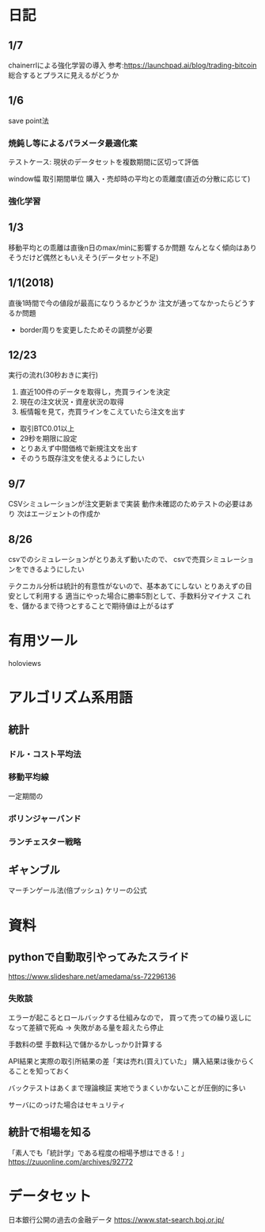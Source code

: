 # 日記

## 1/7
chainerrlによる強化学習の導入
参考:https://launchpad.ai/blog/trading-bitcoin
総合するとプラスに見えるがどうか


## 1/6
save point法

### 焼鈍し等によるパラメータ最適化案
テストケース: 現状のデータセットを複数期間に区切って評価

window幅
取引期間単位
購入・売却時の平均との乖離度(直近の分散に応じて)

### 強化学習


## 1/3
移動平均との乖離は直後n日のmax/minに影響するか問題
なんとなく傾向はありそうだけど偶然ともいえそう(データセット不足)


## 1/1(2018)
直後1時間で今の値段が最高になりうるかどうか
注文が通ってなかったらどうするか問題
- border周りを変更したためその調整が必要

## 12/23

実行の流れ(30秒おきに実行)

1. 直近100件のデータを取得し，売買ラインを決定
2. 現在の注文状況・資産状況の取得
3. 板情報を見て，売買ラインをこえていたら注文を出す
  - 取引BTC0.01以上
  - 29秒を期限に設定
  - とりあえず中間価格で新規注文を出す
  - そのうち既存注文を使えるようにしたい


## 9/7

CSVシミュレーションが注文更新まで実装
動作未確認のためテストの必要はあり
次はエージェントの作成か


## 8/26

csvでのシミュレーションがとりあえず動いたので、
csvで売買シミュレーションをできるようにしたい

テクニカル分析は統計的有意性がないので、基本あてにしない
とりあえずの目安として利用する
適当にやった場合に勝率5割として、手数料分マイナス
これを、儲かるまで待つとすることで期待値は上がるはず


# 有用ツール

holoviews



# アルゴリズム系用語

## 統計

### ドル・コスト平均法

### 移動平均線
一定期間の

### ボリンジャーバンド

### ランチェスター戦略

## ギャンブル

マーチンゲール法(倍プッシュ)
ケリーの公式

# 資料

## pythonで自動取引やってみたスライド

https://www.slideshare.net/amedama/ss-72296136

### 失敗談

エラーが起こるとロールバックする仕組みなので，
買って売っての繰り返しになって差額で死ぬ
-> 失敗がある量を超えたら停止

手数料の壁
手数料込で儲かるかしっかり計算する

API結果と実際の取引所結果の差「実は売れ(買え)ていた」
購入結果は後からくることを知っておく

バックテストはあくまで理論検証
実地でうまくいかないことが圧倒的に多い

サーバにのっけた場合はセキュリティ

## 統計で相場を知る

「素人でも「統計学」である程度の相場予想はできる！」
https://zuuonline.com/archives/92772

# データセット

日本銀行公開の過去の金融データ
https://www.stat-search.boj.or.jp/
